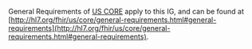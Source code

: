 General Requirements of [US CORE](http://hl7.org/fhir/us/core/general-requirements.html#general-requirements) apply to this IG, and can be found at [http://hl7.org/fhir/us/core/general-requirements.html#general-requirements](http://hl7.org/fhir/us/core/general-requirements.html#general-requirements).